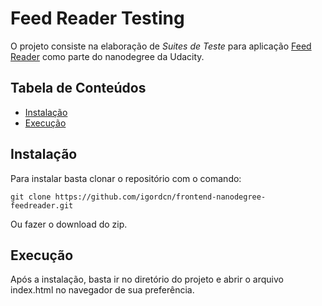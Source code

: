 # Feed Reader Testing

O projeto consiste na elaboração de _Suites de Teste_ para aplicação [Feed Reader](https://github.com/udacity/frontend-nanodegree-feedreader) como parte do nanodegree da Udacity.

## Tabela de Conteúdos

- [Instalação](#instalação)
- [Execução](#execução)

## Instalação

Para instalar basta clonar o repositório com o comando:
```
git clone https://github.com/igordcn/frontend-nanodegree-feedreader.git
```
Ou fazer o download do zip.

## Execução

Após a instalação, basta ir no diretório do projeto e abrir o arquivo index.html no navegador de sua preferência.